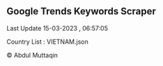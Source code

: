 

## Google Trends Keywords Scraper 
 
Last Update 15-03-2023 , 06:57:05

Country List :
VIETNAM.json



© Abdul Muttaqin 
